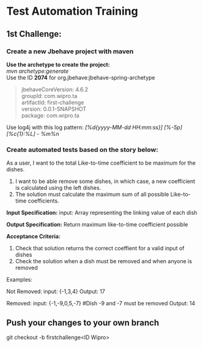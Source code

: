 # Test Automation Training

## 1st Challenge:

### Create a new Jbehave project with maven

**Use the archetype to create the project:**  
*mvn archetype:generate*  
Use the ID **2074** for org.jbehave:jbehave-spring-archetype

>jbehaveCoreVersion: 4.6.2  
groupId: com.wipro.ta  
artifactId: first-challenge  
version: 0.0.1-SNAPSHOT  
package: com.wipro.ta

Use log4j with this log pattern: *[%d{yyyy-MM-dd HH:mm:ss}] [%-5p] [%c{1}:%L] - %m%n*

### Create automated tests based on the story below:

As a user, I want to the total Like-to-time coefficient to be maximum for the dishes.
1. I want to be able remove some dishes, in which case, a new coefficient is calculated using the left dishes.
2. The solution must calculate the maximum sum of all possible Like-to-time coefficients.

**Input Specification:**
input: Array representing the linking value of each dish

**Output Specification:**
Return maximum like-to-time coefficient possible

**Acceptance Criteria:**
1. Check that solution returns the correct coeffient for a valid input of dishes
2. Check the solution when a dish must be removed and when anyone is removed

Examples:

Not Removed:
input: {-1,3,4}
Output: 17

Removed:
input: {-1,-9,0,5,-7} #Dish -9 and -7 must be removed
Output: 14

## Push your changes to your own branch
git checkout -b firstchallenge\<ID Wipro\>


